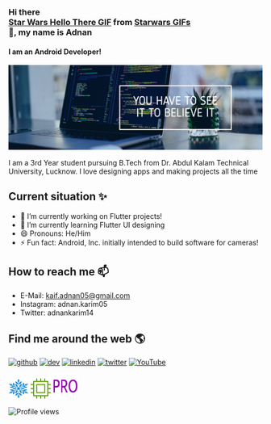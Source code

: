 ### Hi there<div class="tenor-gif-embed" data-postid="13903117" data-share-method="host" data-width="100%" data-aspect-ratio="2.0"><a href="https://tenor.com/view/star-wars-hello-there-hello-obi-wan-kenobi-gif-13903117">Star Wars Hello There GIF</a> from <a href="https://tenor.com/search/starwars-gifs">Starwars GIFs</a></div><script type="text/javascript" async src="https://tenor.com/embed.js"></script> 👋, my name is Adnan
#### I am an Android Developer!
![I am an Android Developer!](https://github.com/Karim-Adnan/Karim-Adnan/blob/master/Github%20Banner.png)

I am a 3rd Year student pursuing B.Tech from Dr. Abdul Kalam Technical University, Lucknow. I love designing apps and making projects all the time

## Current situation ✨

- 🔭 I’m currently working on Flutter projects! 
- 🌱 I’m currently learning Flutter UI designing
- 😄 Pronouns: He/Him 
- ⚡ Fun fact: Android, Inc. initially intended to build software for cameras! 

## How to reach me 📫
- E-Mail: kaif.adnan05@gmail.com
- Instagram: adnan.karim05
- Twitter: adnankarim14

## Find me around the web 🌎

[<img src='https://cdn.jsdelivr.net/npm/simple-icons@3.0.1/icons/github.svg' alt='github' height='40'>](https://github.com/Karim-Adnan)  [<img src='https://cdn.jsdelivr.net/npm/simple-icons@3.0.1/icons/dev-dot-to.svg' alt='dev' height='40'>](https://dev.to/adnan_karim)  [<img src='https://cdn.jsdelivr.net/npm/simple-icons@3.0.1/icons/linkedin.svg' alt='linkedin' height='40'>](https://www.linkedin.com/in/adnan-karim-5ab270194//)  [<img src='https://cdn.jsdelivr.net/npm/simple-icons@3.0.1/icons/twitter.svg' alt='twitter' height='40'>](https://twitter.com/AdnanKarim14)  [<img src='https://cdn.jsdelivr.net/npm/simple-icons@3.0.1/icons/youtube.svg' alt='YouTube' height='40'>](https://www.youtube.com/channel/UC1Vpqwuary7KQb-cXqatg5g?view_as=subscriber)  

<a href='https://archiveprogram.github.com/'><img src='https://raw.githubusercontent.com/acervenky/animated-github-badges/master/assets/acbadge.gif' width='40' height='40'></a> <a href='https://docs.github.com/en/developers'><img src='https://raw.githubusercontent.com/acervenky/animated-github-badges/master/assets/devbadge.gif' width='40' height='40'></a> <a href='https://github.com/pricing'><img src='https://raw.githubusercontent.com/acervenky/animated-github-badges/master/assets/pro.gif' width='50' height='50'></a>

![Profile views](https://komarev.com/ghpvc/?username=Karim-Adnane&label=PROFILE+VIEWS&style=flat&color=green)  
